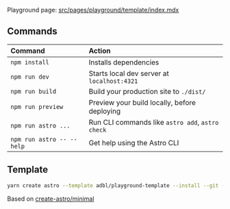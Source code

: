 Playground page: [src/pages/playground/template/index.mdx](src/pages/playground/template/index.mdx)

## Commands

| Command                   | Action                                           |
| :------------------------ | :----------------------------------------------- |
| `npm install`             | Installs dependencies                            |
| `npm run dev`             | Starts local dev server at `localhost:4321`      |
| `npm run build`           | Build your production site to `./dist/`          |
| `npm run preview`         | Preview your build locally, before deploying     |
| `npm run astro ...`       | Run CLI commands like `astro add`, `astro check` |
| `npm run astro -- --help` | Get help using the Astro CLI                     |

## Template

```sh
yarn create astro --template adbl/playground-template --install --git --typescript strictest --skip-houston
```

Based on [create-astro/minimal](https://github.com/withastro/astro/tree/create-astro%404.5.0/examples/minimal)
